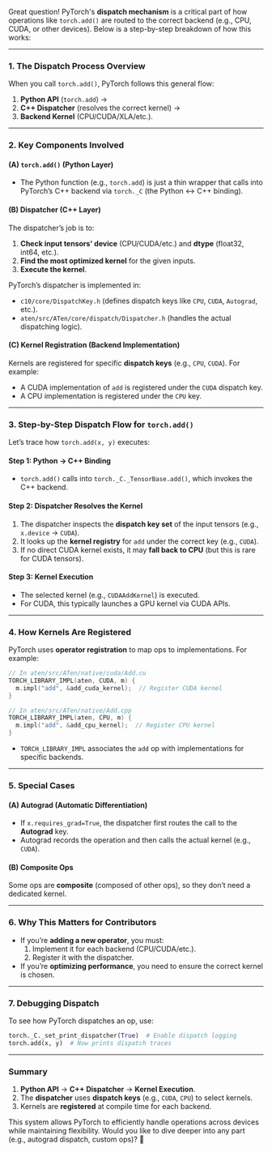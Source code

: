 Great question! PyTorch's **dispatch mechanism** is a critical part of how operations like `torch.add()` are routed to the correct backend (e.g., CPU, CUDA, or other devices). Below is a step-by-step breakdown of how this works:

---

### **1. The Dispatch Process Overview**
When you call `torch.add()`, PyTorch follows this general flow:
1. **Python API** (`torch.add`) → 
2. **C++ Dispatcher** (resolves the correct kernel) → 
3. **Backend Kernel** (CPU/CUDA/XLA/etc.).

---

### **2. Key Components Involved**
#### **(A) `torch.add()` (Python Layer)**
- The Python function (e.g., `torch.add`) is just a thin wrapper that calls into PyTorch’s C++ backend via `torch._C` (the Python ↔ C++ binding).

#### **(B) **Dispatcher** (C++ Layer)**
The dispatcher’s job is to:
1. **Check input tensors' device** (CPU/CUDA/etc.) and **dtype** (float32, int64, etc.).
2. **Find the most optimized kernel** for the given inputs.
3. **Execute the kernel**.

PyTorch’s dispatcher is implemented in:
- `c10/core/DispatchKey.h` (defines dispatch keys like `CPU`, `CUDA`, `Autograd`, etc.).
- `aten/src/ATen/core/dispatch/Dispatcher.h` (handles the actual dispatching logic).

#### **(C) **Kernel Registration** (Backend Implementation)**
Kernels are registered for specific **dispatch keys** (e.g., `CPU`, `CUDA`). For example:
- A CUDA implementation of `add` is registered under the `CUDA` dispatch key.
- A CPU implementation is registered under the `CPU` key.

---

### **3. Step-by-Step Dispatch Flow for `torch.add()`**
Let’s trace how `torch.add(x, y)` executes:

#### **Step 1: Python → C++ Binding**
- `torch.add()` calls into `torch._C._TensorBase.add()`, which invokes the C++ backend.

#### **Step 2: Dispatcher Resolves the Kernel**
1. The dispatcher inspects the **dispatch key set** of the input tensors (e.g., `x.device` → `CUDA`).
2. It looks up the **kernel registry** for `add` under the correct key (e.g., `CUDA`).
3. If no direct CUDA kernel exists, it may **fall back to CPU** (but this is rare for CUDA tensors).

#### **Step 3: Kernel Execution**
- The selected kernel (e.g., `CUDAAddKernel`) is executed.
- For CUDA, this typically launches a GPU kernel via CUDA APIs.

---

### **4. How Kernels Are Registered**
PyTorch uses **operator registration** to map ops to implementations. For example:
```cpp
// In aten/src/ATen/native/cuda/Add.cu
TORCH_LIBRARY_IMPL(aten, CUDA, m) {
  m.impl("add", &add_cuda_kernel);  // Register CUDA kernel
}

// In aten/src/ATen/native/Add.cpp
TORCH_LIBRARY_IMPL(aten, CPU, m) {
  m.impl("add", &add_cpu_kernel);  // Register CPU kernel
}
```
- `TORCH_LIBRARY_IMPL` associates the `add` op with implementations for specific backends.

---

### **5. Special Cases**
#### **(A) Autograd (Automatic Differentiation)**
- If `x.requires_grad=True`, the dispatcher first routes the call to the **Autograd** key.
- Autograd records the operation and then calls the actual kernel (e.g., `CUDA`).

#### **(B) Composite Ops**
Some ops are **composite** (composed of other ops), so they don’t need a dedicated kernel.

---

### **6. Why This Matters for Contributors**
- If you’re **adding a new operator**, you must:
  1. Implement it for each backend (CPU/CUDA/etc.).
  2. Register it with the dispatcher.
- If you’re **optimizing performance**, you need to ensure the correct kernel is chosen.

---

### **7. Debugging Dispatch**
To see how PyTorch dispatches an op, use:
```python
torch._C._set_print_dispatcher(True)  # Enable dispatch logging
torch.add(x, y)  # Now prints dispatch traces
```

---

### **Summary**
1. **Python API** → **C++ Dispatcher** → **Kernel Execution**.
2. The **dispatcher** uses **dispatch keys** (e.g., `CUDA`, `CPU`) to select kernels.
3. Kernels are **registered** at compile time for each backend.

This system allows PyTorch to efficiently handle operations across devices while maintaining flexibility. Would you like to dive deeper into any part (e.g., autograd dispatch, custom ops)? 🚀